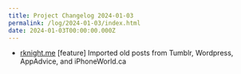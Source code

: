 ```yaml
---
title: Project Changelog 2024-01-03
permalink: /log/2024-01-03/index.html
date: 2024-01-03T00:00:00.000Z
---
```


- [rknight.me](https://rknight.me) [feature] Imported old posts from Tumblr, Wordpress, AppAdvice, and iPhoneWorld.ca